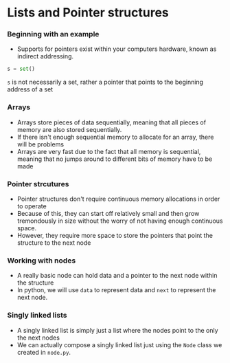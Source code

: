 # Lists and Pointer structures

### Beginning with an example
* Supports for pointers exist within your computers hardware, known as indirect addressing.

```python
s = set()
```

`s` is not necessarily a set, rather a pointer that points to the beginning address of a set


### Arrays
* Arrays store pieces of data sequentially, meaning that all pieces of memory are also stored sequentially.
* If there isn't enough sequential memory to allocate for an array, there will be problems
* Arrays are very fast due to the fact that all memory is sequential, 
meaning that no jumps around to different bits of memory have to be made

### Pointer strcutures
* Pointer structures don't require continuous memory allocations in order to operate
* Because of this, they can start off relatively small and then 
grow tremondously in size without the worry of not having enough continuous space.
* However, they require more space to store the pointers that point the structure to the next node

### Working with nodes
* A really basic node can hold data and a pointer to the next node
within the structure
* In python, we will use `data` to represent data and `next` to represent
the next node.

### Singly linked lists
* A singly linked list is simply just a list where the nodes point to the
only the next nodes
* We can actually compose a singly linked list just using the `Node` class
we created in `node.py`.


